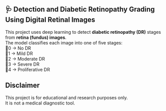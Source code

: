 <h2>🩺 Detection and Diabetic Retinopathy Grading Using Digital Retinal Images</h2>

This project uses deep learning to detect **diabetic retinopathy (DR)** stages from **retina (fundus) images**.<br>
The model classifies each image into one of five stages:<br>
🔹0 → No DR<br>
🔹1 → Mild DR<br>
🔹2 → Moderate DR<br>
🔹3 → Severe DR<br>
🔹4 → Proliferative DR<br>

**Disclaimer**
-
This project is for educational and research purposes only.<br>
It is not a medical diagnostic tool.
